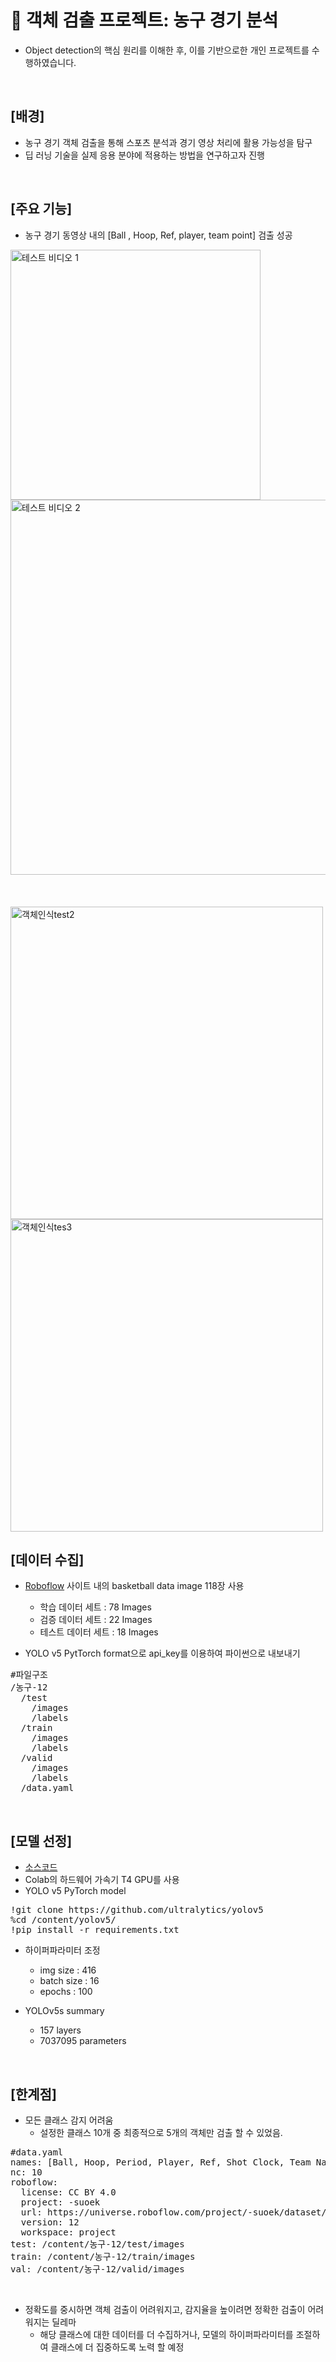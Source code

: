 # 🏀 객체 검출 프로젝트: 농구 경기 분석
- Object detection의 핵심 원리를 이해한 후, 이를 기반으로한 개인 프로젝트를 수행하였습니다.

<Br>


## [배경]
- 농구 경기 객체 검출을 통해 스포츠 분석과 경기 영상 처리에 활용 가능성을 탐구
- 딥 러닝 기술을 실제 응용 분야에 적용하는 방법을 연구하고자 진행

<br>


## [주요 기능]
- 농구 경기 동영상 내의 [Ball , Hoop, Ref, player, team point] 검출 성공
<img width="400" alt="테스트 비디오 1" src="https://github.com/dessertgomjelly/Object_detection_mini_project/assets/127851446/4d9b38e9-6307-44c3-850d-79dfe019b2c1">
<img width="600" alt="테스트 비디오 2" src="https://github.com/dessertgomjelly/Object_detection_mini_project/assets/127851446/a7b6d8e1-d9d7-46ed-80c1-21fa12f59d9e">

<br>
<br>
<br>
<br>


<img width="500" alt="객체인식test2" src="https://github.com/dessertgomjelly/Object_detection_mini_project/assets/127851446/40353988-756b-4d70-b345-b7ecf5ec92ef">

<img width="500" alt="객체인식tes3" src="https://github.com/dessertgomjelly/Object_detection_mini_project/assets/127851446/828b3bd8-66c8-4350-9547-b5d76a8078a6">


<br>

## [데이터 수집]
- [Roboflow](https://roboflow.com/) 사이트 내의 basketball data image 118장 사용
  - 학습 데이터 세트 : 78 Images
  - 검증 데이터 세트 : 22 Images
  - 테스트 데이터 세트 : 18 Images
 
    
- YOLO v5 PytTorch format으로 api_key를 이용하여 파이썬으로 내보내기


<pre>
#파일구조
/농구-12
  /test
    /images
    /labels
  /train
    /images
    /labels
  /valid
    /images
    /labels
  /data.yaml
</pre>

<br>


## [모델 선정]
- [소스코드](https://colab.research.google.com/github/dessertgomjelly/Object_detection_mini_project/blob/main/%08%EB%86%8D%EA%B5%AC_%EA%B0%9D%EC%B2%B4_%EC%9D%B8%EC%8B%9D.ipynb)
- Colab의 하드웨어 가속기 T4 GPU를 사용
- YOLO v5 PyTorch model

<pre>
!git clone https://github.com/ultralytics/yolov5
%cd /content/yolov5/
!pip install -r requirements.txt
</pre>

- 하이퍼파라미터 조정
  - img size : 416
  - batch size : 16
  - epochs : 100

- YOLOv5s summary
  - 157 layers
  - 7037095 parameters

<br>


## [한계점]
- 모든 클래스 감지 어려움
  - 설정한 클래스 10개 중 최종적으로 5개의 객체만 검출 할 수 있었음.

<pre>
#data.yaml
names: [Ball, Hoop, Period, Player, Ref, Shot Clock, Team Name, Team Points, Time Remaining, player]
nc: 10
roboflow:
  license: CC BY 4.0
  project: -suoek
  url: https://universe.roboflow.com/project/-suoek/dataset/12
  version: 12
  workspace: project
test: /content/농구-12/test/images
train: /content/농구-12/train/images
val: /content/농구-12/valid/images
</pre>

<br>

- 정확도를 중시하면 객체 검출이 어려워지고, 감지율을 높이려면 정확한 검출이 어려워지는 딜레마
  - 해당 클래스에 대한 데이터를 더 수집하거나, 모델의 하이퍼파라미터를 조절하여 클래스에 더 집중하도록 노력 할 예정

  
